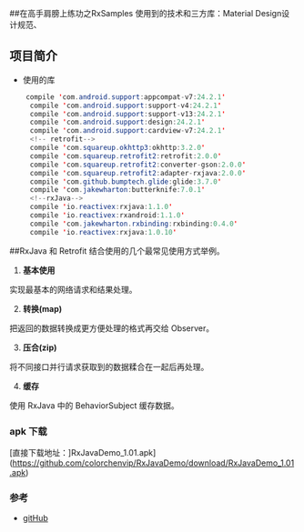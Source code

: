
##在高手肩膀上练功之RxSamples
    使用到的技术和三方库：Material Design设计规范、

## 项目简介

* 使用的库

```java
    compile 'com.android.support:appcompat-v7:24.2.1'
     compile 'com.android.support:support-v4:24.2.1'
     compile 'com.android.support:support-v13:24.2.1'
     compile 'com.android.support:design:24.2.1'
     compile 'com.android.support:cardview-v7:24.2.1'
     <!-- retrofit-->
     compile 'com.squareup.okhttp3:okhttp:3.2.0'
     compile 'com.squareup.retrofit2:retrofit:2.0.0'
     compile 'com.squareup.retrofit2:converter-gson:2.0.0'
     compile 'com.squareup.retrofit2:adapter-rxjava:2.0.0'
     compile 'com.github.bumptech.glide:glide:3.7.0'
     compile 'com.jakewharton:butterknife:7.0.1'
     <!--rxJava-->
     compile 'io.reactivex:rxjava:1.1.0'
     compile 'io.reactivex:rxandroid:1.1.0'
     compile 'com.jakewharton.rxbinding:rxbinding:0.4.0'
     compile 'io.reactivex:rxjava:1.0.10'
 ```
 
 

##RxJava 和 Retrofit 结合使用的几个最常见使用方式举例。

1. **基本使用**

  实现最基本的网络请求和结果处理。

2. **转换(map)**

  把返回的数据转换成更方便处理的格式再交给 Observer。

3. **压合(zip)**

  将不同接口并行请求获取到的数据糅合在一起后再处理。

4. **缓存**

  使用 RxJava 中的 BehaviorSubject 缓存数据。

### apk 下载
[直接下载地址：]RxJavaDemo_1.01.apk](https://github.com/colorchenvip/RxJavaDemo/download/RxJavaDemo_1.01.apk)

### 参考
* [gitHub](https://github.com/rengwuxian/RxJavaSamples)